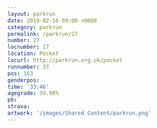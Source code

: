 ```yaml
---
layout: parkrun
date: 2019-02-16 09:00 +0000
category: parkrun
permalink: /parkrun/27
number: 27
locnumber: 17
location: Pocket
locurl: http://parkrun.org.uk/pocket
runnumber: 37
pos: 163
genderpos: 
time: '33:46'
agegrade: 39.98%
pb: 
strava: 
artwork: '/images/Shared Content/parkrun.png'
---
```

